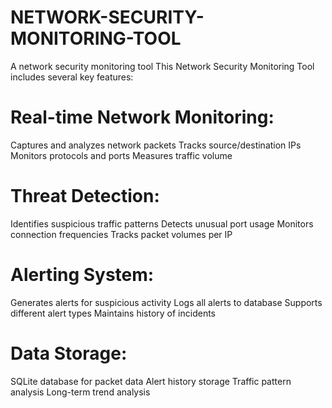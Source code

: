 # NETWORK-SECURITY-MONITORING-TOOL
A network security monitoring tool
This Network Security Monitoring Tool includes several key features:

# Real-time Network Monitoring:
Captures and analyzes network packets
Tracks source/destination IPs
Monitors protocols and ports
Measures traffic volume

# Threat Detection:
Identifies suspicious traffic patterns
Detects unusual port usage
Monitors connection frequencies
Tracks packet volumes per IP

# Alerting System:
Generates alerts for suspicious activity
Logs all alerts to database
Supports different alert types
Maintains history of incidents


# Data Storage:
SQLite database for packet data
Alert history storage
Traffic pattern analysis
Long-term trend analysis





